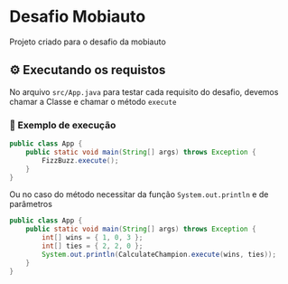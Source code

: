 # Desafio Mobiauto

Projeto criado para o desafio da mobiauto

## ⚙️ Executando os requistos

No arquivo `src/App.java` para testar cada requisito do desafio, devemos chamar a Classe e chamar o método `execute`

### 🔩 Exemplo de execução

```java
public class App {
    public static void main(String[] args) throws Exception {
        FizzBuzz.execute();
    }
}
```
Ou no caso do método necessitar da função `System.out.println` e de parâmetros

```java
public class App {
    public static void main(String[] args) throws Exception {
        int[] wins = { 1, 0, 3 };
        int[] ties = { 2, 2, 0 };
        System.out.println(CalculateChampion.execute(wins, ties));
    }
}
```

